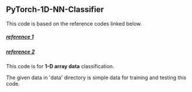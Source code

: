 ## PyTorch-1D-NN-Classifier

This code is based on the reference codes linked below.
##### [reference 1](https://github.com/pytorch/examples/blob/master/mnist/main.py)
##### [reference 2](https://github.com/hunkim/PyTorchZeroToAll/blob/master/09_2_softmax_mnist.py)

This code is for **1-D array data** classification.

The given data in 'data' directory is simple data for training and testing this code.
